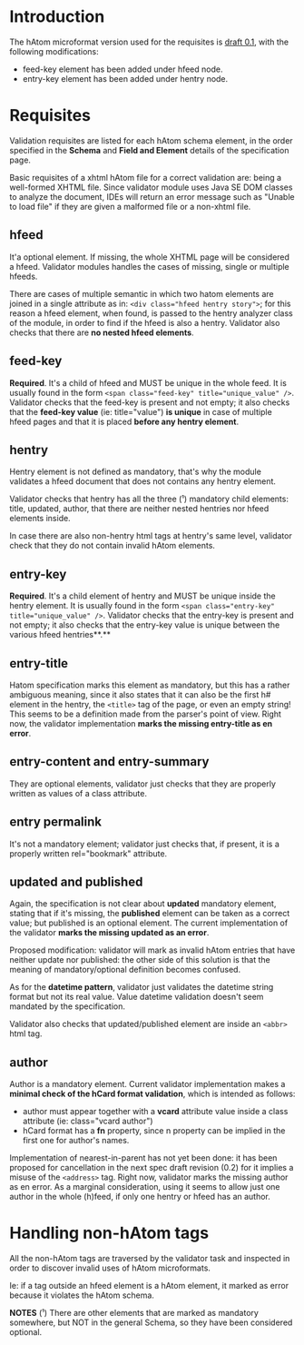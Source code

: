 # Introduction #
The hAtom microformat version used for the requisites is [draft 0.1](http://microformats.org/wiki/hatom#Schema), with the following modifications:

  * feed-key element has been added under hfeed node.
  * entry-key element has been added under hentry node.

# Requisites #
Validation requisites are listed for each hAtom schema element, in the order specified in the **Schema** and **Field and Element** details of the specification page.

Basic requisites of a xhtml hAtom file for a correct validation  are: being a well-formed XHTML file. Since validator module uses Java SE DOM classes to analyze the document, IDEs will return an error message such as "Unable to load file" if they are given a malformed file or a non-xhtml file.

## hfeed ##
It'a optional element. If missing, the whole XHTML page will be considered a hfeed. Validator modules handles the cases of missing, single or multiple hfeeds.

There are cases of multiple semantic in which two hatom elements are joined in a single attribute as in:   `<div class="hfeed hentry story">`; for this reason a hfeed element, when found, is passed to the hentry analyzer class of the module, in order to find if the hfeed is also a hentry. Validator also checks that there are **no nested hfeed elements**.

## feed-key ##
**Required**. It's a child of hfeed and MUST be unique in the whole feed. It is usually found in the form `<span class="feed-key" title="unique_value" />`. Validator checks that the feed-key is present and not empty; it also checks that the **feed-key value** (ie: title="value") **is unique** in case of multiple hfeed pages and that it is placed **before any hentry element**.

## hentry ##
Hentry element is not defined as mandatory, that's why the module validates a hfeed document that does not contains any hentry element.

Validator checks that hentry has all the three (¹) mandatory child elements: title, updated, author, that there are neither nested hentries nor hfeed elements inside.

In case there are also non-hentry html tags at hentry's same level, validator check that they do not contain invalid hAtom elements.

## entry-key ##
**Required**. It's a child element of hentry and MUST be unique inside the hentry element. It is usually found in the form `<span class="entry-key" title="unique_value" />`. Validator checks that the entry-key is present and not empty; it also checks that the entry-key value is unique between the various hfeed hentries**.**

## entry-title ##
Hatom specification marks this element as mandatory, but this has a rather ambiguous meaning, since it also states that it can also be the first h# element in the hentry, the `<title>` tag of the page, or even an empty string! This seems to be a definition made from the parser's point of view. Right now, the validator implementation **marks the missing entry-title as en error**.

## entry-content and entry-summary ##
They are optional elements, validator just checks that they are properly written as values of a class attribute.

## entry permalink ##
It's not a mandatory element; validator just checks that, if present, it is a properly written rel="bookmark" attribute.

## updated and published ##
Again, the specification is not clear about **updated** mandatory element, stating that if it's missing, the **published** element can be taken as a correct value; but published is an optional element. The current implementation of the validator **marks the missing updated as an error**.

Proposed modification:  validator will mark as invalid hAtom entries that have neither update nor published: the other side of this solution is that the meaning of mandatory/optional definition becomes confused.

As for the **datetime pattern**, validator just validates the datetime string format but not its real value. Value datetime validation doesn't seem mandated by the specification.

Validator also checks that updated/published element are inside an `<abbr>` html tag.

## author ##
Author is a mandatory element. Current validator implementation makes a **minimal check of the hCard format validation**, which is intended as follows:

  * author must appear together with a **vcard** attribute value inside a class attribute (ie: class="vcard author")
  * hCard format has a **fn** property, since n property can be implied in the first one for author's names.

Implementation of nearest-in-parent  has not yet been done: it has been proposed for cancellation in the next spec draft revision (0.2) for it implies a misuse of the ` <address> ` tag. Right now, validator marks the missing author as en error. As a marginal consideration, using it seems to allow just one author in the whole (h)feed, if only one hentry or hfeed has an author.

# Handling non-hAtom tags #
All the non-hAtom tags are traversed by the validator task and inspected in order to discover invalid uses of hAtom microformats.

Ie: if a tag outside an hfeed element is a hAtom element, it marked as error because it violates the hAtom schema.

**NOTES**
(¹) There are other elements that are marked as mandatory somewhere, but NOT in the general Schema, so they have been considered optional.